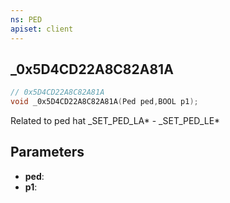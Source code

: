 ```yaml
---
ns: PED
apiset: client
---
```

## _0x5D4CD22A8C82A81A

```c
// 0x5D4CD22A8C82A81A
void _0x5D4CD22A8C82A81A(Ped ped,BOOL p1);
```

Related to ped hat
_SET_PED_LA* - _SET_PED_LE*

## Parameters
* **ped**:
* **p1**: